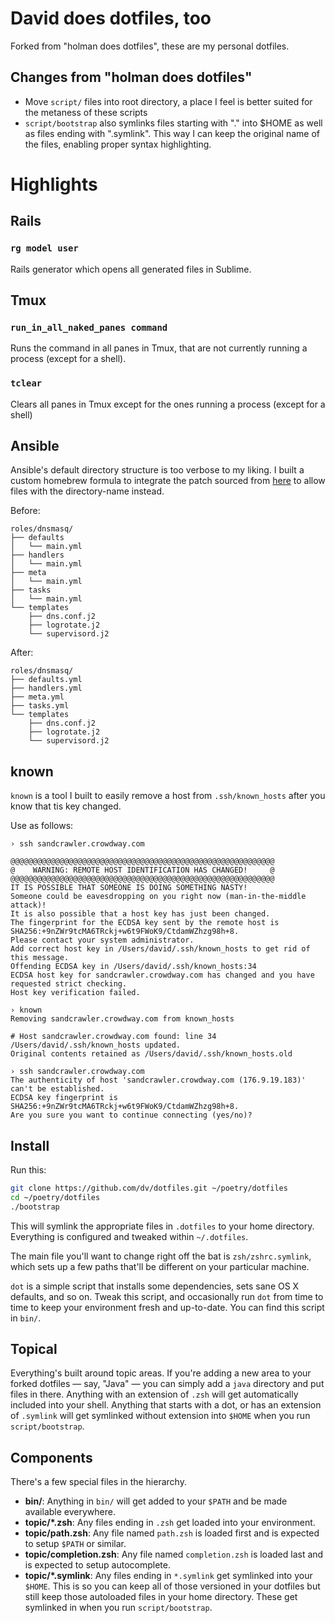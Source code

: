 # David does dotfiles, too

Forked from "holman does dotfiles", these are my personal dotfiles.

## Changes from "holman does dotfiles"

* Move `script/` files into root directory, a place I feel is better suited for the metaness of these scripts
* `script/bootstrap` also symlinks files starting with "." into $HOME as well as files ending with ".symlink".
  This way I can keep the original name of the files, enabling proper syntax highlighting.

# Highlights

## Rails

### `rg model user`

Rails generator which opens all generated files in Sublime.

## Tmux

### `run_in_all_naked_panes command`

Runs the command in all panes in Tmux, that are not currently running a process (except for a shell).

### `tclear`

Clears all panes in Tmux except for the ones running a process (except for a shell)

## Ansible

Ansible's default directory structure is too verbose to my liking. I built a custom homebrew formula to integrate the patch sourced from [here](https://groups.google.com/forum/#!searchin/ansible-devel/directory%2420structure%7Csort:date/ansible-devel/BfHRSzsq9d0/cfXi5oxHAQAJ) to allow files with the directory-name instead.

Before:

```
roles/dnsmasq/
├── defaults
│   └── main.yml
├── handlers
│   └── main.yml
├── meta
│   └── main.yml
├── tasks
│   └── main.yml
└── templates
    ├── dns.conf.j2
    ├── logrotate.j2
    └── supervisord.j2
```

After:
```
roles/dnsmasq/
├── defaults.yml
├── handlers.yml
├── meta.yml
├── tasks.yml
└── templates
    ├── dns.conf.j2
    ├── logrotate.j2
    └── supervisord.j2
```


## known

`known` is a tool I built to easily remove a host from `.ssh/known_hosts` after you know that tis key changed.

Use as follows:

```
› ssh sandcrawler.crowdway.com

@@@@@@@@@@@@@@@@@@@@@@@@@@@@@@@@@@@@@@@@@@@@@@@@@@@@@@@@@@@
@    WARNING: REMOTE HOST IDENTIFICATION HAS CHANGED!     @
@@@@@@@@@@@@@@@@@@@@@@@@@@@@@@@@@@@@@@@@@@@@@@@@@@@@@@@@@@@
IT IS POSSIBLE THAT SOMEONE IS DOING SOMETHING NASTY!
Someone could be eavesdropping on you right now (man-in-the-middle attack)!
It is also possible that a host key has just been changed.
The fingerprint for the ECDSA key sent by the remote host is
SHA256:+9nZWr9tcMA6TRckj+w6t9FWoK9/CtdamWZhzg98h+8.
Please contact your system administrator.
Add correct host key in /Users/david/.ssh/known_hosts to get rid of this message.
Offending ECDSA key in /Users/david/.ssh/known_hosts:34
ECDSA host key for sandcrawler.crowdway.com has changed and you have requested strict checking.
Host key verification failed.

› known
Removing sandcrawler.crowdway.com from known_hosts

# Host sandcrawler.crowdway.com found: line 34
/Users/david/.ssh/known_hosts updated.
Original contents retained as /Users/david/.ssh/known_hosts.old

› ssh sandcrawler.crowdway.com
The authenticity of host 'sandcrawler.crowdway.com (176.9.19.183)' can't be established.
ECDSA key fingerprint is SHA256:+9nZWr9tcMA6TRckj+w6t9FWoK9/CtdamWZhzg98h+8.
Are you sure you want to continue connecting (yes/no)?
```

## Install

Run this:

```sh
git clone https://github.com/dv/dotfiles.git ~/poetry/dotfiles
cd ~/poetry/dotfiles
./bootstrap
```

This will symlink the appropriate files in `.dotfiles` to your home directory.
Everything is configured and tweaked within `~/.dotfiles`.

The main file you'll want to change right off the bat is `zsh/zshrc.symlink`,
which sets up a few paths that'll be different on your particular machine.

`dot` is a simple script that installs some dependencies, sets sane OS X
defaults, and so on. Tweak this script, and occasionally run `dot` from
time to time to keep your environment fresh and up-to-date. You can find
this script in `bin/`.

## Topical

Everything's built around topic areas. If you're adding a new area to your
forked dotfiles — say, "Java" — you can simply add a `java` directory and put
files in there. Anything with an extension of `.zsh` will get automatically
included into your shell. Anything that starts with a dot, or has an extension
of `.symlink` will get symlinked without extension into `$HOME` when you run
`script/bootstrap`.

## Components

There's a few special files in the hierarchy.

- **bin/**: Anything in `bin/` will get added to your `$PATH` and be made
  available everywhere.
- **topic/\*.zsh**: Any files ending in `.zsh` get loaded into your
  environment.
- **topic/path.zsh**: Any file named `path.zsh` is loaded first and is
  expected to setup `$PATH` or similar.
- **topic/completion.zsh**: Any file named `completion.zsh` is loaded
  last and is expected to setup autocomplete.
- **topic/\*.symlink**: Any files ending in `*.symlink` get symlinked into
  your `$HOME`. This is so you can keep all of those versioned in your dotfiles
  but still keep those autoloaded files in your home directory. These get
  symlinked in when you run `script/bootstrap`.
